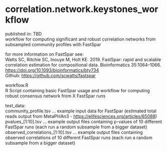 # correlation.network.keystones_workflow

published in: TBD  
workflow for computing significant and robust correlation networks from subsampled community profiles with FastSpar 
  
for more information on FastSpar see:  
Watts SC, Ritchie SC, Inouye M, Holt KE. 2019. FastSpar: rapid and scalable correlation estimation for compositional data. Bioinformatics 35:1064–1066.  
https://doi.org/10.1093/bioinformatics/bty734  
Github: https://github.com/scwatts/fastspar  
  
workflow.R  
R Script containing basic FastSpar usage and workflow for computing robust consensus network from X FastSpar runs  
  
test_data:  
community_profile.tsv ... example input data for FastSpar (estimated total reads output from MetaPhlAn3 - https://elifesciences.org/articles/65088)  
pvalues_[1:10].tsv ... example output files containing p-values of 10 different FastSpar runs (each run a random subsample from a bigger dataset)  
observed_correlations_[1:10].tsv ... example output files containing observed correlations of 10 different FastSpar runs (each run a random subsample from a bigger dataset)
